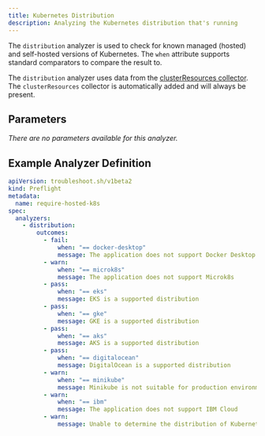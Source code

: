 ```yaml
---
title: Kubernetes Distribution
description: Analyzing the Kubernetes distribution that's running
---
```


The `distribution` analyzer is used to check for known managed (hosted) and self-hosted versions of Kubernetes.
The `when` attribute supports standard comparators to compare the result to.

The `distribution` analyzer uses data from the [clusterResources collector](https://troubleshoot.sh/collect/cluster-resources).
The `clusterResources` collector is automatically added and will always be present.

## Parameters

*There are no parameters available for this analyzer.*

## Example Analyzer Definition

```yaml
apiVersion: troubleshoot.sh/v1beta2
kind: Preflight
metadata:
  name: require-hosted-k8s
spec:
  analyzers:
    - distribution:
        outcomes:
          - fail:
              when: "== docker-desktop"
              message: The application does not support Docker Desktop
          - warn:
              when: "== microk8s"
              message: The application does not support Microk8s
          - pass:
              when: "== eks"
              message: EKS is a supported distribution
          - pass:
              when: "== gke"
              message: GKE is a supported distribution
          - pass:
              when: "== aks"
              message: AKS is a supported distribution
          - pass:
              when: "== digitalocean"
              message: DigitalOcean is a supported distribution
          - warn:
              when: "== minikube"
              message: Minikube is not suitable for production environments
          - warn:
              when: "== ibm"
              message: The application does not support IBM Cloud
          - warn:
              message: Unable to determine the distribution of Kubernetes
```
